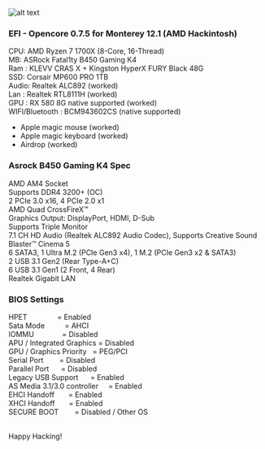 ![alt text](https://rockdevper.no-ip.org/download/hackintosh_opencore_063.jpg)

### EFI - Opencore 0.7.5 for Monterey 12.1 (AMD Hackintosh)

CPU: AMD Ryzen 7 1700X (8-Core, 16-Thread)<br />
MB: ASRock Fatal1ty B450 Gaming K4<br />
Ram : KLEVV CRAS X + Kingston HyperX FURY Black  48G<br />
SSD: Corsair MP600 PRO 1TB<br />
Audio: Realtek ALC892 (worked) <br />
Lan : Realtek RTL8111H (worked)<br />
GPU : RX 580 8G native supported (worked)<br />
WIFI/Bluetooth : BCM943602CS (native supported)<br />

- Apple magic mouse (worked)
- Apple magic keyboard (worked)
- Airdrop (worked)

### Asrock B450 Gaming K4 Spec

AMD AM4 Socket <br />
Supports DDR4 3200+ (OC) <br />
2 PCIe 3.0 x16, 4 PCIe 2.0 x1 <br />
AMD Quad CrossFireX™ <br />
Graphics Output: DisplayPort, HDMI, D-Sub <br />
Supports Triple Monitor <br />
7.1 CH HD Audio (Realtek ALC892 Audio Codec), Supports Creative Sound Blaster™ Cinema 5 <br />
6 SATA3, 1 Ultra M.2 (PCIe Gen3 x4), 1 M.2 (PCIe Gen3 x2 & SATA3) <br />
2 USB 3.1 Gen2 (Rear Type-A+C) <br />
6 USB 3.1 Gen1 (2 Front, 4 Rear) <br />
Realtek Gigabit LAN <br />

### BIOS Settings

HPET               = Enabled<br />
Sata Mode          = AHCI<br />
IOMMU              = Disabled<br />
APU / Integrated Graphics = Disabled <br />
GPU / Graphics Priority   = PEG/PCI<br />
Serial Port        = Disabled<br />
Parallel Port      = Disabled<br />
Legacy USB Support      = Enabled<br />
AS Media 3.1/3.0 controller     = Enabled<br />
EHCI Handoff       = Enabled<br />
XHCI Handoff       = Enabled<br />
SECURE BOOT        = Disabled / Other OS<br />

<br />
Happy Hacking!
